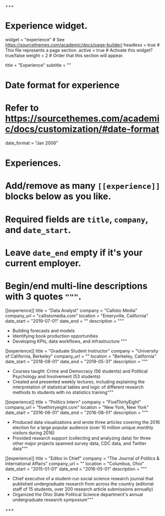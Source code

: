 +++
# Experience widget.
widget = "experience"  # See https://sourcethemes.com/academic/docs/page-builder/
headless = true  # This file represents a page section.
active = true  # Activate this widget? true/false
weight = 2  # Order that this section will appear.

title = "Experience"
subtitle = ""

# Date format for experience
#   Refer to https://sourcethemes.com/academic/docs/customization/#date-format
date_format = "Jan 2006"

# Experiences.
#   Add/remove as many `[[experience]]` blocks below as you like.
#   Required fields are `title`, `company`, and `date_start`.
#   Leave `date_end` empty if it's your current employer.
#   Begin/end multi-line descriptions with 3 quotes `"""`.
[[experience]]
  title = "Data Analyst"
  company = "Callisto Media"
  company_url = "callistomedia.com"
  location = "Emeryville, California"
  date_start = "2019-07-01"
  date_end = ""
  description = """
  * Building forecasts and models
  * Identifying book production opportunities
  * Developing KPIs, data workflows, and infrastructure
  """

[[experience]]
  title = "Graduate Student Instructor"
  company = "University of California, Berkeley"
  company_url = ""
  location = "Berkeley, California"
  date_start = "2018-08-01"
  date_end = "2019-05-31"
  description = """
  * Courses taught: Crime and Democracy (56 students) and Political Psychology and Involvement (53 students)
  * Created and presented weekly lectures, including explaining the interpretation of statistical tables and logic of different research methods to students with no statistics training"""
  
[[experience]]
  title = "Politics Intern"
  company = "FiveThirtyEight"
  company_url = "fivethirtyeight.com"
  location = "New York, New York"
  date_start = "2016-06-01"
  date_end = "2016-08-01"
  description = """
  * Produced data visualizations and wrote three articles covering the 2016 election for a large popular audience (over 10 million unique monthly visitors during 2016)
  * Provided research support (collecting and analyzing data) for three other major projects spanned survey data, CDC data, and Twitter data"""
  
[[experience]]
  title = "Editor in Chief"
  company = "The Journal of Politics & International Affairs"
  company_url = ""
  location = "Columbus, Ohio"
  date_start = "2015-01-01"
  date_end = "2016-05-01"
  description = """
  * Chief executive of a student-run social science research journal that published undergraduate research from across the country (editorial staff of 15 students, over 200 research article submissions annually)
  * Organized the Ohio State Political Science department's annual undergraduate research symposium"""

+++
